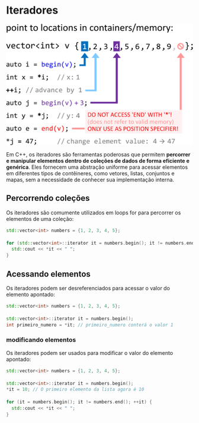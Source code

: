 # Iteradores

![_](assets/iterators_crop.svg)

Em C++, os iteradores são ferramentas poderosas que permitem <b>percorrer e manipular elementos dentro de coleções de dados de forma eficiente e genérica</b>. Eles fornecem uma abstração uniforme para acessar elementos em diferentes tipos de contêineres, como vetores, listas, conjuntos e mapas, sem a necessidade de conhecer sua implementação interna.

## Percorrendo coleções

Os iteradores são comumente utilizados em loops for para percorrer os elementos de uma coleção:

```cpp
std::vector<int> numbers = {1, 2, 3, 4, 5};

for (std::vector<int>::iterator it = numbers.begin(); it != numbers.end(); ++it) {
  std::cout << *it << " ";
}
```

## Acessando elementos

Os iteradores podem ser desreferenciados para acessar o valor do elemento apontado:

```cpp
std::vector<int> numbers = {1, 2, 3, 4, 5};

std::vector<int>::iterator it = numbers.begin();
int primeiro_numero = *it; // primeiro_numero conterá o valor 1
```

### modificando elementos

Os iteradores podem ser usados para modificar o valor do elemento apontado:

```cpp
std::vector<int> numbers = {1, 2, 3, 4, 5};

std::vector<int>::iterator it = numbers.begin();
*it = 10; // O primeiro elemento da lista agora é 10

for (it = numbers.begin(); it != numbers.end(); ++it) {
  std::cout << *it << " ";
}
```
